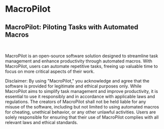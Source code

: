 # MacroPilot
## MacroPilot: Piloting Tasks with Automated Macros
<br>

MacroPilot is an open-source software solution designed to streamline task management and enhance productivity through automated macros. With MacroPilot, users can automate repetitive tasks, freeing up valuable time to focus on more critical aspects of their work.

Disclaimer:
By using "MacroPilot," you acknowledge and agree that the software is provided for legitimate and ethical purposes only. While MacroPilot aims to simplify task management and improve productivity, it is essential to use it responsibly and in accordance with applicable laws and regulations. The creators of MacroPilot shall not be held liable for any misuse of the software, including but not limited to using automated macros for cheating, unethical behavior, or any other unlawful activities. Users are solely responsible for ensuring that their use of MacroPilot complies with all relevant laws and ethical standards.






